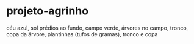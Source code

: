 # projeto-agrinho
céu azul, sol prédios ao fundo, campo verde, árvores no campo, tronco, copa da árvore, plantinhas (tufos de gramas), tronco e copa
